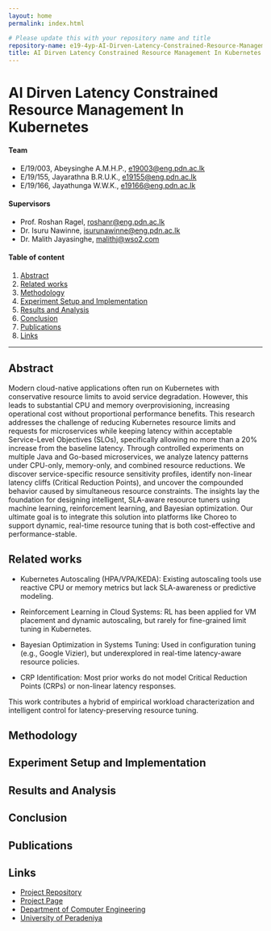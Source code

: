 ```yaml
---
layout: home
permalink: index.html

# Please update this with your repository name and title
repository-name: e19-4yp-AI-Dirven-Latency-Constrained-Resource-Management-In-Kubernetes
title: AI Dirven Latency Constrained Resource Management In Kubernetes
---
```


[comment]: # "This is the standard layout for the project, but you can clean this and use your own template"

# AI Dirven Latency Constrained Resource Management In Kubernetes

#### Team

- E/19/003, Abeysinghe A.M.H.P., [e19003@eng.pdn.ac.lk](mailto:name@email.com)
- E/19/155, Jayarathna B.R.U.K., [e19155@eng.pdn.ac.lk](mailto:name@email.com)
- E/19/166, Jayathunga W.W.K., [e19166@eng.pdn.ac.lk](mailto:name@email.com)

#### Supervisors

- Prof. Roshan Ragel, [roshanr@eng.pdn.ac.lk](mailto:name@eng.pdn.ac.lk)
- Dr. Isuru Nawinne, [isurunawinne@eng.pdn.ac.lk](mailto:name@eng.pdn.ac.lk)
- Dr. Malith Jayasinghe, [malithj@wso2.com](mailto:name@eng.pdn.ac.lk)

#### Table of content

1. [Abstract](#abstract)
2. [Related works](#related-works)
3. [Methodology](#methodology)
4. [Experiment Setup and Implementation](#experiment-setup-and-implementation)
5. [Results and Analysis](#results-and-analysis)
6. [Conclusion](#conclusion)
7. [Publications](#publications)
8. [Links](#links)

---

<!-- 
DELETE THIS SAMPLE before publishing to GitHub Pages !!!
This is a sample image, to show how to add images to your page. To learn more options, please refer [this](https://projects.ce.pdn.ac.lk/docs/faq/how-to-add-an-image/)
![Sample Image](./images/sample.png) 
-->


## Abstract
Modern cloud-native applications often run on Kubernetes with conservative resource limits to avoid service degradation. However, this leads to substantial CPU and memory overprovisioning, increasing operational cost without proportional performance benefits. This research addresses the challenge of reducing Kubernetes resource limits and requests for microservices while keeping latency within acceptable Service-Level Objectives (SLOs), specifically allowing no more than a 20% increase from the baseline latency. Through controlled experiments on multiple Java and Go-based microservices, we analyze latency patterns under CPU-only, memory-only, and combined resource reductions. We discover service-specific resource sensitivity profiles, identify non-linear latency cliffs (Critical Reduction Points), and uncover the compounded behavior caused by simultaneous resource constraints. The insights lay the foundation for designing intelligent, SLA-aware resource tuners using machine learning, reinforcement learning, and Bayesian optimization. Our ultimate goal is to integrate this solution into platforms like Choreo to support dynamic, real-time resource tuning that is both cost-effective and performance-stable.

## Related works
* Kubernetes Autoscaling (HPA/VPA/KEDA): Existing autoscaling tools use reactive CPU or memory metrics but lack SLA-awareness or predictive modeling.

* Reinforcement Learning in Cloud Systems: RL has been applied for VM placement and dynamic autoscaling, but rarely for fine-grained limit tuning in Kubernetes.

* Bayesian Optimization in Systems Tuning: Used in configuration tuning (e.g., Google Vizier), but underexplored in real-time latency-aware resource policies.

* CRP Identification: Most prior works do not model Critical Reduction Points (CRPs) or non-linear latency responses.

This work contributes a hybrid of empirical workload characterization and intelligent control for latency-preserving resource tuning.

## Methodology

## Experiment Setup and Implementation

## Results and Analysis

## Conclusion

## Publications
[//]: # "Note: Uncomment each once you uploaded the files to the repository"

<!-- 1. [Semester 7 report](./) -->
<!-- 2. [Semester 7 slides](./) -->
<!-- 3. [Semester 8 report](./) -->
<!-- 4. [Semester 8 slides](./) -->
<!-- 5. Author 1, Author 2 and Author 3 "Research paper title" (2021). [PDF](./). -->


## Links

[//]: # ( NOTE: EDIT THIS LINKS WITH YOUR REPO DETAILS )

- [Project Repository](https://github.com/cepdnaclk/e19-4yp-AI-Dirven-Latency-Constrained-Resource-Management-In-Kubernetes)
- [Project Page](https://cepdnaclk.github.io/e19-4yp-AI-Dirven-Latency-Constrained-Resource-Management-In-Kubernetes)
- [Department of Computer Engineering](http://www.ce.pdn.ac.lk/)
- [University of Peradeniya](https://eng.pdn.ac.lk/)

[//]: # "Please refer this to learn more about Markdown syntax"
[//]: # "https://github.com/adam-p/markdown-here/wiki/Markdown-Cheatsheet"
